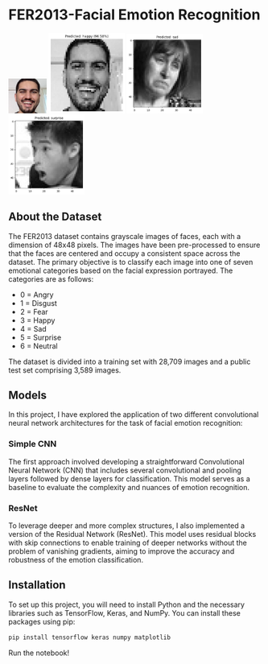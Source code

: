 # FER2013-Facial Emotion Recognition

<img src="images/happy.jpg" alt="UI 1" width="15%"/> <img src="images/output.png" alt="UI 2" width="30%"/>
<img src="images/sad.png" alt="UI 1" width="30%"/> <img src="images/surprise.png" alt="UI 2" width="30%"/>

## About the Dataset
The FER2013 dataset contains grayscale images of faces, each with a dimension of 48x48 pixels. The images have been pre-processed to ensure that the faces are centered and occupy a consistent space across the dataset. The primary objective is to classify each image into one of seven emotional categories based on the facial expression portrayed. The categories are as follows:
- 0 = Angry
- 1 = Disgust
- 2 = Fear
- 3 = Happy
- 4 = Sad
- 5 = Surprise
- 6 = Neutral

The dataset is divided into a training set with 28,709 images and a public test set comprising 3,589 images.

## Models
In this project, I have explored the application of two different convolutional neural network architectures for the task of facial emotion recognition:

### Simple CNN
The first approach involved developing a straightforward Convolutional Neural Network (CNN) that includes several convolutional and pooling layers followed by dense layers for classification. This model serves as a baseline to evaluate the complexity and nuances of emotion recognition.

### ResNet
To leverage deeper and more complex structures, I also implemented a version of the Residual Network (ResNet). This model uses residual blocks with skip connections to enable training of deeper networks without the problem of vanishing gradients, aiming to improve the accuracy and robustness of the emotion classification.

## Installation
To set up this project, you will need to install Python and the necessary libraries such as TensorFlow, Keras, and NumPy. You can install these packages using pip:
```bash
pip install tensorflow keras numpy matplotlib
```
Run the notebook!
